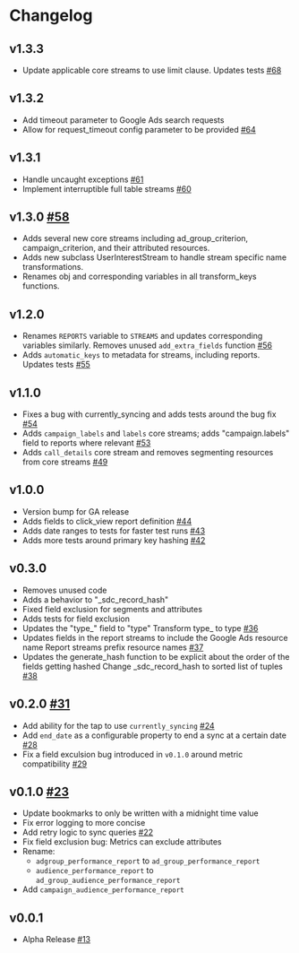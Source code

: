 # Changelog

## v1.3.3
  * Update applicable core streams to use limit clause. Updates tests [#68](https://github.com/singer-io/tap-google-ads/pull/68)

## v1.3.2
  * Add timeout parameter to Google Ads search requests
  * Allow for request_timeout config parameter to be provided [#64](https://github.com/singer-io/tap-google-ads/pull/64)

## v1.3.1
  * Handle uncaught exceptions [#61](https://github.com/singer-io/tap-google-ads/pull/61)
  * Implement interruptible full table streams [#60](https://github.com/singer-io/tap-google-ads/pull/60)

## v1.3.0 [#58](https://github.com/singer-io/tap-google-ads/pull/58)
  * Adds several new core streams including ad_group_criterion, campaign_criterion, and their attributed resources.
  * Adds new subclass UserInterestStream to handle stream specific name transformations.
  * Renames obj and corresponding variables in all transform_keys functions.

## v1.2.0
  * Renames `REPORTS` variable to `STREAMS` and updates corresponding variables similarly. Removes unused `add_extra_fields` function [#56](https://github.com/singer-io/tap-google-ads/pull/56) 
  * Adds `automatic_keys` to metadata for streams, including reports. Updates tests [#55](https://github.com/singer-io/tap-google-ads/pull/55)

## v1.1.0
  * Fixes a bug with currently_syncing and adds tests around the bug fix [#54](https://github.com/singer-io/tap-google-ads/pull/54)
  * Adds `campaign_labels` and `labels` core streams; adds "campaign.labels" field to reports where relevant [#53](https://github.com/singer-io/tap-google-ads/pull/53)
  * Adds `call_details` core stream and removes segmenting resources from core streams [#49](https://github.com/singer-io/tap-google-ads/pull/49)

## v1.0.0
  * Version bump for GA release
  * Adds fields to click_view report definition [#44](https://github.com/singer-io/tap-google-ads/pull/44)
  * Adds date ranges to tests for faster test runs [#43](https://github.com/singer-io/tap-google-ads/pull/43)
  * Adds more tests around primary key hashing [#42](https://github.com/singer-io/tap-google-ads/pull/42)

## v0.3.0
  * Removes unused code
  * Adds a behavior to "_sdc_record_hash"
  * Fixed field exclusion for segments and attributes
  * Adds tests for field exclusion
  * Updates the "type_" field to "type" Transform type_ to type [#36](https://github.com/singer-io/tap-google-ads/pull/36)
  * Updates fields in the report streams to include the Google Ads resource name Report streams prefix resource names [#37](https://github.com/singer-io/tap-google-ads/pull/37)
  * Updates the generate_hash function to be explicit about the order of the fields getting hashed Change _sdc_record_hash to sorted list of tuples [#38](https://github.com/singer-io/tap-google-ads/pull/38)

## v0.2.0 [#31](https://github.com/singer-io/tap-google-ads/pull/31)
  * Add ability for the tap to use `currently_syncing` [#24](https://github.com/singer-io/tap-google-ads/pull/24)
  * Add `end_date` as a configurable property to end a sync at a certain date [#28](https://github.com/singer-io/tap-google-ads/pull/28)
  * Fix a field exculsion bug introduced in `v0.1.0` around metric compatibility [#29](https://github.com/singer-io/tap-google-ads/pull/29)

## v0.1.0 [#23](https://github.com/singer-io/tap-google-ads/pull/23)
  * Update bookmarks to only be written with a midnight time value
  * Fix error logging to more concise
  * Add retry logic to sync queries [#22](https://github.com/singer-io/tap-google-ads/pull/22)
  * Fix field exclusion bug: Metrics can exclude attributes
  * Rename:
    * `adgroup_performance_report` to `ad_group_performance_report`
    * `audience_performance_report` to `ad_group_audience_performance_report`
  * Add `campaign_audience_performance_report`

## v0.0.1
  * Alpha Release [#13](https://github.com/singer-io/tap-google-ads/pull/13)
